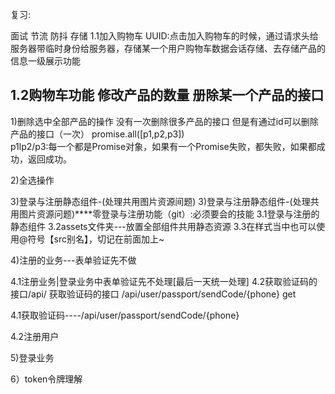 复习:


面试 节流 防抖  存储
1.1加入购物车
UUID:点击加入购物车的时候，通过请求头给服务器带临时身份给服务器，存储某一个用户购物车数据会话存储、去存储产品的信息一级展示功能

1.2购物车功能
修改产品的数量
册除某一个产品的接口
 --------------------------------------------------

1)删除选中全部产品的操作
没有一次删除很多产品的接口 但是有通过id可以删除产品的接口（一次）
promise.all([p1,p2,p3])  
p1lp2/p3:每一个都是Promise对象，如果有一个Promise失败，都失败，如果都成功，返回成功。

2)全选操作


3)登录与注册静态组件-(处理共用图片资源间题)
3)登录与注册静态组件-(处理共用图片资源问题)****零登录与注册功能（git）:必须要会的技能
3.1登录与注册的静态组件
3.2assets文件夹---放置全部组件共用静态资源
3.3在样式当中也可以使用@符号【src别名】，切记在前面加上~











4)注册的业务---表单验证先不做


4.1注册业务|登录业务中表单验证先不处理[最后一天统一处理]
4.2获取验证码的接口/api/
获取验证码的接口       /api/user/passport/sendCode/{phone}            get


4.1获取验证码----/api/user/passport/sendCode/{phone}





4.2注册用户

5)登录业务

6）token令牌理解









